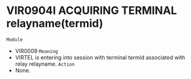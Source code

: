 # VIR0904I ACQUIRING TERMINAL relayname(termid)
`Module`
- VIR0009
`Meaning`
- VIRTEL is entering into session with terminal termid associated with relay relayname.
`Action`
- None.
